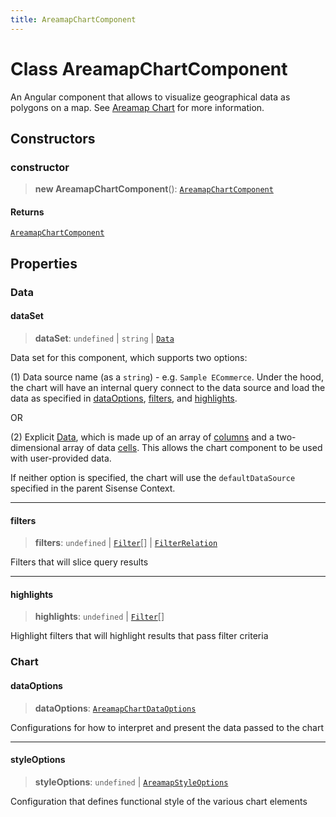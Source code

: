 ```yaml
---
title: AreamapChartComponent
---
```


# Class AreamapChartComponent

An Angular component that allows to visualize geographical data as polygons on a map.
See [Areamap Chart](https://docs.sisense.com/main/SisenseLinux/area-map.htm) for more information.

## Constructors

### constructor

> **new AreamapChartComponent**(): [`AreamapChartComponent`](class.AreamapChartComponent.md)

#### Returns

[`AreamapChartComponent`](class.AreamapChartComponent.md)

## Properties

### Data

#### dataSet

> **dataSet**: `undefined` \| `string` \| [`Data`](../../sdk-data/interfaces/interface.Data.md)

Data set for this component, which supports two options:

(1) Data source name (as a `string`) - e.g. `Sample ECommerce`. Under the hood,
the chart will have an internal query connect to the data source
and load the data as specified in [dataOptions](class.AreamapChartComponent.md#dataoptions), [filters](class.AreamapChartComponent.md#filters), and [highlights](class.AreamapChartComponent.md#highlights).

OR

(2) Explicit [Data](../../sdk-data/interfaces/interface.Data.md), which is made up of
an array of [columns](../../sdk-data/interfaces/interface.Column.md)
and a two-dimensional array of data [cells](../../sdk-data/interfaces/interface.Cell.md).
This allows the chart component to be used
with user-provided data.

If neither option is specified,
the chart will use the `defaultDataSource` specified in the parent Sisense Context.

***

#### filters

> **filters**: `undefined` \| [`Filter`](../../sdk-data/interfaces/interface.Filter.md)[] \| [`FilterRelation`](../../sdk-data/interfaces/interface.FilterRelation.md)

Filters that will slice query results

***

#### highlights

> **highlights**: `undefined` \| [`Filter`](../../sdk-data/interfaces/interface.Filter.md)[]

Highlight filters that will highlight results that pass filter criteria

### Chart

#### dataOptions

> **dataOptions**: [`AreamapChartDataOptions`](../../sdk-ui/interfaces/interface.AreamapChartDataOptions.md)

Configurations for how to interpret and present the data passed to the chart

***

#### styleOptions

> **styleOptions**: `undefined` \| [`AreamapStyleOptions`](../../sdk-ui/interfaces/interface.AreamapStyleOptions.md)

Configuration that defines functional style of the various chart elements
